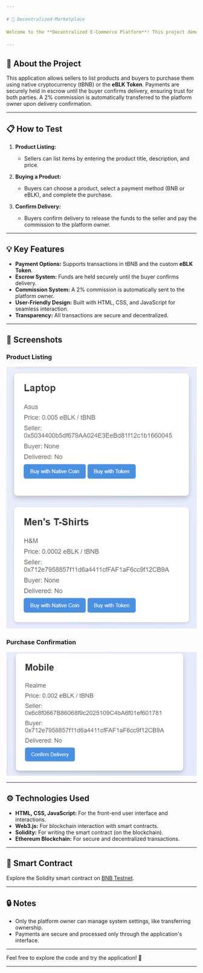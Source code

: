 ```yaml
---

# 🛒 Decentralized-Marketplace  

Welcome to the **Decentralized E-Commerce Platform**! This project demonstrates a blockchain-powered marketplace for secure and transparent buying and selling of products using **tBNB** and the custom **eBLK Token**.  

---
```


## 🚀 About the Project  

This application allows sellers to list products and buyers to purchase them using native cryptocurrency (tBNB) or the **eBLK Token**. Payments are securely held in escrow until the buyer confirms delivery, ensuring trust for both parties. A 2% commission is automatically transferred to the platform owner upon delivery confirmation.  

---

## 📋 How to Test  

1. **Product Listing:**  
   - Sellers can list items by entering the product title, description, and price.  

2. **Buying a Product:**  
   - Buyers can choose a product, select a payment method (BNB or eBLK), and complete the purchase.  

3. **Confirm Delivery:**  
   - Buyers confirm delivery to release the funds to the seller and pay the commission to the platform owner.  

---

## 💡 Key Features  

- **Payment Options:** Supports transactions in tBNB and the custom **eBLK Token**.  
- **Escrow System:** Funds are held securely until the buyer confirms delivery.  
- **Commission System:** A 2% commission is automatically sent to the platform owner.  
- **User-Friendly Design:** Built with HTML, CSS, and JavaScript for seamless interaction.  
- **Transparency:** All transactions are secure and decentralized.  

---

## 🎨 Screenshots  

### Product Listing  
![Product Listing](images/product-listing.png)  

### Purchase Confirmation  
![Purchase Confirmation](images/purchase-confirmation.png)  

---

## ⚙️ Technologies Used  

- **HTML, CSS, JavaScript:** For the front-end user interface and interactions.  
- **Web3.js:** For blockchain interaction with smart contracts.  
- **Solidity:** For writing the smart contract (on the blockchain).  
- **Ethereum Blockchain:** For secure and decentralized transactions.  

---

## 📝 Smart Contract  
Explore the Solidity smart contract on [BNB Testnet](https://testnet.bscscan.com/address/0xD1a1bE8e4b6bDF91F0a339F19F6bD45cb6d4bC0e).  

---

## 🔒 Notes  

- Only the platform owner can manage system settings, like transferring ownership.  
- Payments are secure and processed only through the application's interface.  

---

Feel free to explore the code and try the application! 🚀  

--- 

